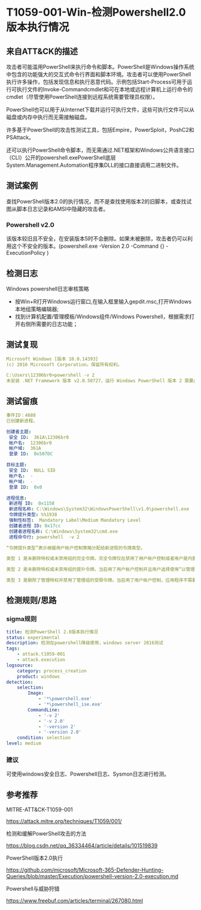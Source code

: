 # T1059-001-Win-检测Powershell2.0版本执行情况

## 来自ATT&CK的描述

攻击者可能滥用PowerShell来执行命令和脚本。PowerShell是Windows操作系统中包含的功能强大的交互式命令行界面和脚本环境。攻击者可以使用PowerShell执行许多操作，包括发现信息和执行恶意代码。示例包括Start-Process可用于运行可执行文件的Invoke-Commandcmdlet和可在本地或远程计算机上运行命令的cmdlet（尽管使用PowerShell连接到远程系统需要管理员权限）。

PowerShell也可以用于从Internet下载并运行可执行文件，这些可执行文件可以从磁盘或内存中执行而无需接触磁盘。

许多基于PowerShell的攻击性测试工具，包括Empire，PowerSploit，PoshC2和PSAttack。

还可以执行PowerShell命令脚本，而无需通过.NET框架和Windows公共语言接口（CLI）公开的powershell.exePowerShell底层System.Management.Automation程序集DLL的接口直接调用二进制文件。

## 测试案例

查找PowerShell版本2.0的执行情况，而不是查找使用版本2的旧脚本，或查找试图从脚本日志记录和AMSI中隐藏的攻击者。

### Powershell v2.0

该版本较旧且不安全，在安装版本5时不会删除。如果未被删除，攻击者仍可以利用这个不安全的版本。(powershell.exe -Version 2.0 -Command {<block>} -ExecutionPolicy <ExecutionPolicy>)

## 检测日志

Windows powershell日志审核策略

- 按Win+R打开Windows运行窗口,在输入框里输入gepdit.msc,打开Windows本地组策略编辑器;
- 找到计算机配置/管理模板/Windows组件/Windows Powershell，根据需求打开右侧所需要的日志功能；

## 测试复现

```yml
Microsoft Windows [版本 10.0.14393]
(c) 2016 Microsoft Corporation。保留所有权利。

C:\Users\12306br0>powershell -v 2
未安装 .NET Framework 版本 v2.0.50727，运行 Windows PowerShell 版本 2 需要此版本的 .NET Framework。
```

## 测试留痕

```yml
事件ID：4688
已创建新进程。

创建者主题:
 安全 ID:  361A\12306br0
 帐户名:  12306br0
 帐户域:  361A
 登录 ID:  0x507DC

目标主题:
 安全 ID:  NULL SID
 帐户名:  -
 帐户域:  -
 登录 ID:  0x0

进程信息:
 新进程 ID:  0x1158
 新进程名称: C:\Windows\System32\WindowsPowerShell\v1.0\powershell.exe
 令牌提升类型: %%1938
 强制性标签:  Mandatory Label\Medium Mandatory Level
 创建者进程 ID: 0x17cc
 创建者进程名称: C:\Windows\System32\cmd.exe
 进程命令行: powershell  -v 2

“令牌提升类型”表示根据用户帐户控制策略分配给新进程的令牌类型。

类型 1 是未删除特权或未禁用组的完全令牌。完全令牌仅在禁用了用户帐户控制或者用户是内置管理员帐户或服务帐户的情况下使用。

类型 2 是未删除特权或未禁用组的提升令牌。当启用了用户帐户控制并且用户选择使用“以管理员身份运行”选项启动程序时，会使用提升令牌。当应用程序配置为始终需要管理特权或始终需要最高特权并且用户是管理员组的成员时，也会使用提升令牌。

类型 3 是删除了管理特权并禁用了管理组的受限令牌。当启用了用户帐户控制，应用程序不需要管理特权并且用户未选择使用“以管理员身份运行”选项启动程序时，会使用受限令牌。
```

## 检测规则/思路

### sigma规则

```yml
title: 检测PowerShell 2.0版本执行情况
status: experimental
description: 检测在powershell降级使用，windows server 2016测试
tags:
    - attack.t1059-001
    - attack.execution
logsource:
    category: process_creation
    product: windows
detection:
    selection:
        Image: 
            - '*\powershell.exe'
            - '*\powershell_ise.exe'
        CommandLine:
            - '-v 2'
            - '-v 2.0'
            - '-version 2'
            - '-version 2.0'
    condition: selection
level: medium
```

### 建议

可使用windows安全日志、Powershell日志、Sysmon日志进行检测。

## 参考推荐

MITRE-ATT&CK-T1059-001

<https://attack.mitre.org/techniques/T1059/001/>

检测和缓解PowerShell攻击的方法

<https://blog.csdn.net/qq_36334464/article/details/101519839>

PowerShell版本2.0执行

<https://github.com/microsoft/Microsoft-365-Defender-Hunting-Queries/blob/master/Execution/powershell-version-2.0-execution.md>

Powershell与威胁狩猎

<https://www.freebuf.com/articles/terminal/267080.html>
